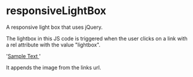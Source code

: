responsiveLightBox
==================

A responsive light box that uses jQuery.

The lightbox in this JS code is triggered when the user clicks on a link with a rel attribute with the value "lightbox".

'<a rel="lightbox" href="http://testthis.com/sampleImg.jpg">Sample Text<i class="sprite ir plusSm">&nbsp;</i></a>'

It appends the image from the links url.
